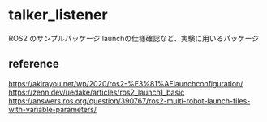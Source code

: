 # talker_listener

ROS2 のサンプルパッケージ
launchの仕様確認など、実験に用いるパッケージ

## reference

<https://akirayou.net/wp/2020/ros2-%E3%81%AElaunchconfiguration/>
<https://zenn.dev/uedake/articles/ros2_launch1_basic>
<https://answers.ros.org/question/390767/ros2-multi-robot-launch-files-with-variable-parameters/>
